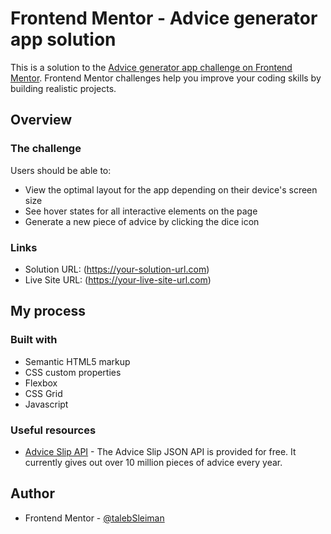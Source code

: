 # Frontend Mentor - Advice generator app solution

This is a solution to the [Advice generator app challenge on Frontend Mentor](https://www.frontendmentor.io/challenges/advice-generator-app-QdUG-13db). Frontend Mentor challenges help you improve your coding skills by building realistic projects.


## Overview

### The challenge

Users should be able to:

- View the optimal layout for the app depending on their device's screen size
- See hover states for all interactive elements on the page
- Generate a new piece of advice by clicking the dice icon

### Links

- Solution URL:  (https://your-solution-url.com)
- Live Site URL: (https://your-live-site-url.com)

## My process

### Built with

- Semantic HTML5 markup
- CSS custom properties
- Flexbox
- CSS Grid
- Javascript

### Useful resources

- [Advice Slip API](https://api.adviceslip.com/) - The Advice Slip JSON API is provided for free. It currently gives out over 10 million pieces of advice every year.

## Author

- Frontend Mentor - [@talebSleiman](https://www.frontendmentor.io/profile/talebSleiman)

